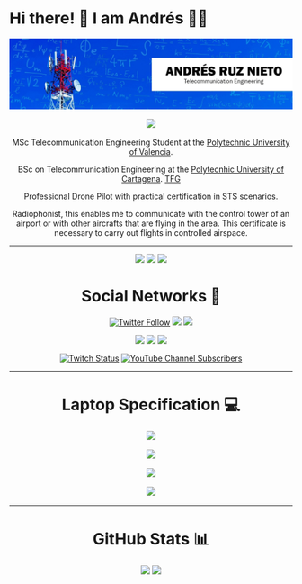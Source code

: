 # Hi there! 👋 I am Andrés 👨‍💻

<div align="center">

[![](/banner.png)](#)

[![](https://shields-io-visitor-counter.herokuapp.com/badge?page=aruznieto&label=Visitas+Al+Perfil&labelColor=000000&logo=GitHub&logoColor=FFFFFF&color=1D70B8&style=for-the-badge)](#)

MSc Telecommunication Engineering Student at the [Polytechnic University of Valencia](http://www.upv.es/es). 

BSc on Telecommunication Engineering at the [Polytecnhic University of Cartagena](https://upct.es/). [TFG](https://repositorio.upct.es/handle/10317/17)


Professional Drone Pilot with practical certification in STS scenarios.

Radiophonist, this enables me to communicate with the control tower of an airport or with other aircrafts that are flying in the area. This certificate is necessary to carry out flights in controlled airspace.

---


[![](https://img.shields.io/badge/iOS-000000?style=for-the-badge&logo=ios&logoColor=white)](#) [![](https://img.shields.io/badge/Windows-0078D6?style=for-the-badge&logo=windows&logoColor=white)](#)  [![](https://img.shields.io/badge/Ubuntu-E95420?style=for-the-badge&logo=ubuntu&logoColor=white)](#)

# Social Networks 🔗

[![Twitter Follow](https://img.shields.io/badge/Twitter-1DA1F2?style=for-the-badge&logo=twitter&logoColor=white)](https://twitter.com/aruznieto) [![](https://img.shields.io/badge/Instagram-E4405F?style=for-the-badge&logo=instagram&logoColor=white)](https://instagram.com/aruznieto) [![](https://img.shields.io/badge/Facebook-1877F2?style=for-the-badge&logo=facebook&logoColor=white)](https://www.facebook.com/anrunie)

[![](https://img.shields.io/badge/LinkedIn-0077B5?style=for-the-badge&logo=linkedin&logoColor=white)](https://www.linkedin.com/in/aruznieto/) [![](https://img.shields.io/badge/GitHub-000000?style=for-the-badge&logo=github&logoColor=white)](https://github.com/aruznieto) [![](https://img.shields.io/badge/website-000000?style=for-the-badge&logo=About.me&logoColor=white)](https://aruznieto.es)

[![Twitch Status](https://img.shields.io/badge/Twitch-6441a5?style=for-the-badge&logo=twitch&logoColor=white)](https://twitch.tv/aruznieto) [![YouTube Channel Subscribers](https://img.shields.io/badge/YouTube-c4302b?style=for-the-badge&logo=youtube&logoColor=white)](https://www.youtube.com/channel/UC5Lm-BQGubMqaggbzi9Q1mA)

---

# Laptop Specification 💻
[![](https://img.shields.io/badge/asus-Rog_STRIX_G713QR-007DB8?style=for-the-badge&logo=asus&logoColor=white)](https://rog.asus.com/es/laptops/rog-strix/rog-strix-g-g731-series/)

[![](https://img.shields.io/badge/AMD-Ryzen_9_5900HZX_with_Radeon_Graphics-ED1C24?style=for-the-badge&logo=amd&logoColor=white)](#)

[![](https://img.shields.io/badge/NVIDIA-RTX3070_8GB_Laptop_GPU-76B900?style=for-the-badge&logo=nvidia&logoColor=white)](#)

[![](https://img.shields.io/badge/ram-32GB_RAM_3200MHz-007DB8?style=for-the-badge&logoColor=white)](#)

---
# GitHub Stats 📊

[![](https://github-readme-stats.vercel.app/api?username=aruznieto)](#) [![](https://github-readme-streak-stats.herokuapp.com/?user=aruznieto)](#)

</div>

<!--
**aruznieto/aruznieto** is a ✨ _special_ ✨ repository because its `README.md` (this file) appears on your GitHub profile.

Here are some ideas to get you started:

- 🔭 I’m currently working on ...
- 🌱 I’m currently learning ...
- 👯 I’m looking to collaborate on ...
- 🤔 I’m looking for help with ...
- 💬 Ask me about ...
- 📫 How to reach me: ...
- 😄 Pronouns: ...
- ⚡ Fun fact: ...
-->
